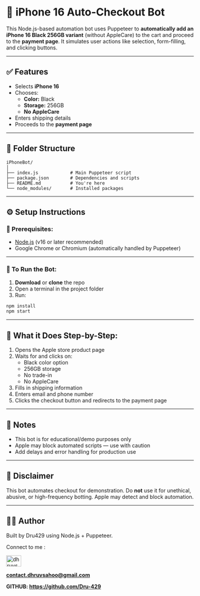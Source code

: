 # 🛒 iPhone 16 Auto-Checkout Bot

This Node.js-based automation bot uses Puppeteer to **automatically add an iPhone 16 Black 256GB variant** (without AppleCare) to the cart and proceed to the **payment page**. It simulates user actions like selection, form-filling, and clicking buttons.

---

## ✅ Features
- Selects **iPhone 16**
- Chooses:
  - **Color:** Black
  - **Storage:** 256GB
  - **No AppleCare**
- Enters shipping details
- Proceeds to the **payment page**

---

## 📁 Folder Structure
```
iPhoneBot/
│
├── index.js            # Main Puppeteer script
├── package.json        # Dependencies and scripts
├── README.md           # You're here
└── node_modules/       # Installed packages
```

---

## ⚙️ Setup Instructions

### 🧩 Prerequisites:
- [Node.js](https://nodejs.org/) (v16 or later recommended)
- Google Chrome or Chromium (automatically handled by Puppeteer)

---

### 🧪 To Run the Bot:
1. **Download** or **clone** the repo
2. Open a terminal in the project folder
3. Run:
```bash
npm install
npm start
```

---

## 📝 What it Does Step-by-Step:
1. Opens the Apple store product page
2. Waits for and clicks on:
   - Black color option
   - 256GB storage
   - No trade-in
   - No AppleCare
3. Fills in shipping information
4. Enters email and phone number
5. Clicks the checkout button and redirects to the payment page

---

## 📌 Notes
- This bot is for educational/demo purposes only
- Apple may block automated scripts — use with caution
- Add delays and error handling for production use

---

## 🔐 Disclaimer
This bot automates checkout for demonstration. Do **not** use it for unethical, abusive, or high-frequency botting. Apple may detect and block automation.

---

## 👨‍💻 Author
Built by Dru429 using Node.js + Puppeteer.

Connect to me : 

<a href="https://linkedin.com/in/dhruvsahoo" target="blank"><img align="center" src="https://raw.githubusercontent.com/rahuldkjain/github-profile-readme-generator/master/src/images/icons/Social/linked-in-alt.svg" alt="dhruvsahoo" height="30" width="40" /></a>

**contact.dhruvsahoo@gmail.com** 

**GITHUB: https://github.com/Dru-429**